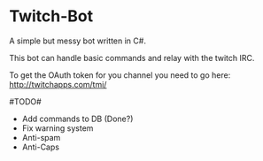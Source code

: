 Twitch-Bot
==========

A simple but messy bot written in C#.

This bot can handle basic commands and relay with the twitch IRC.

To get the OAuth token for you channel you need to go here: http://twitchapps.com/tmi/ 


#TODO#
* Add commands to DB (Done?)
* Fix warning system
* Anti-spam
* Anti-Caps